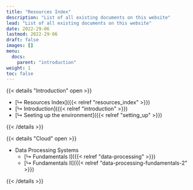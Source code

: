 ```yaml
---
title: "Resources Index"
description: "List of all existing documents on this website"
lead: "List of all existing documents on this website"
date: 2022-29-06
lastmod: 2022-29-06
draft: false
images: []
menu:
  docs:
    parent: "introduction"
weight: 1
toc: false
---
```



{{< details "Introduction" open >}}

- [&rdsh; Resources Index]({{< relref "resources_index" >}})
- [&rdsh; Introduction]({{< relref "introduction" >}})
- [&rdsh; Seeting up the environment]({{< relref "setting_up" >}})

{{< /details >}}

{{< details "Cloud" open >}}
- Data Processing Systems
  - [&rdsh; Fundamentals I]({{< relref "data-processing" >}})
  - [&rdsh; Fundamentals II]({{< relref "data-processing-fundamentals-2" >}})

{{< /details >}}
